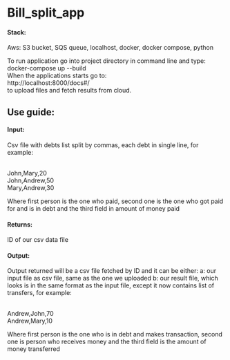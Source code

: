 <h1>Bill_split_app</h1>

<h4>Stack:</h4> Aws: S3 bucket, SQS queue, localhost, docker, docker compose, python

To run application go into project directory in command line and type: <br>docker-compose up --build<br>
When the applications starts go to: <br>http://localhost:8000/docs#/<br> to upload files and fetch results from cloud.

<h2>Use guide:</h2>

<h4>Input:</h4>
Csv file with debts list split by commas, each debt in single line, for example:

<br>John,Mary,20<br>
John,Andrew,50<br>
Mary,Andrew,30<br>

Where first person is the one who paid, second one is the one who got paid for and is in debt and the third field in amount of money paid

<h4>Returns:</h4> ID of our csv data file

<h4>Output:</h4>
Output returned will be a csv file fetched by ID and it can be either:
a: our input file as csv file, same as the one we uploaded
b: our result file, which looks is in the same format as the input file, except it now contains list of transfers, for example:

<br>Andrew,John,70<br>
Andrew,Mary,10<br>

Where first person is the one who is in debt and makes transaction, second one is person who receives money and the third field is the amount of money transferred
